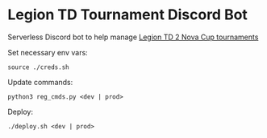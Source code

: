 # Legion TD Tournament Discord Bot

Serverless Discord bot to help manage [Legion TD 2 Nova Cup tournaments](https://beta.legiontd2.com/esports/)

Set necessary env vars:

```
source ./creds.sh
```

Update commands:

```
python3 reg_cmds.py <dev | prod>
```

Deploy:

```
./deploy.sh <dev | prod>
```
